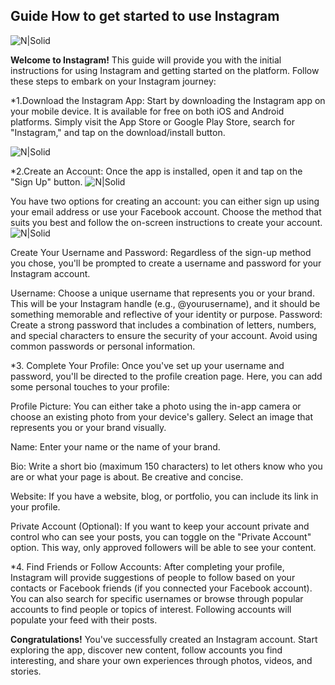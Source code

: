 ## Guide How to get started to use Instagram

![N|Solid](https://w7.pngwing.com/pngs/462/874/png-transparent-instagram-logo-icon-instagram-icon-text-logo-sticker-thumbnail.png)

**Welcome to Instagram!** 
This guide will provide you with the initial instructions for using Instagram and getting started on the platform. 
Follow these steps to embark on your Instagram journey:

*1.Download the Instagram App: 
Start by downloading the Instagram app on your mobile device. 
It is available for free on both iOS and Android platforms. 
Simply visit the App Store or Google Play Store, search for "Instagram," and tap on the download/install button.

![N|Solid](https://storage.googleapis.com/support-forums-api/attachment/thread-184309117-2424559025107935791.jpg)

*2.Create an Account: 
Once the app is installed, open it and tap on the "Sign Up" button. 
![N|Solid](https://camo.githubusercontent.com/b1d9cfb8f4e173dd141ab68e25fddf9de7c9175fae3d03271240375055e540fc/68747470733a2f2f692e696d6775722e636f6d2f655235474a6f6f2e706e67)

You have two options for creating an account: you can either sign up using your email address or use your Facebook account. 
Choose the method that suits you best and follow the on-screen instructions to create your account.
![N|Solid](https://www.oberlo.com/media/1675101180-create-new-account.jpg?fm=webp&w=1824&fit=max)

Create Your Username and Password: 
Regardless of the sign-up method you chose, you'll be prompted to create a username and password for your Instagram account.

Username: Choose a unique username that represents you or your brand. 
This will be your Instagram handle (e.g., @yourusername), and it should be something memorable and reflective of your identity or purpose.
Password: Create a strong password that includes a combination of letters, numbers, and special characters to ensure the security of your account. 
Avoid using common passwords or personal information.

*3. Complete Your Profile: Once you've set up your username and password, you'll be directed to the profile creation page. 
Here, you can add some personal touches to your profile:

Profile Picture: You can either take a photo using the in-app camera or choose an existing photo from your device's gallery. 
Select an image that represents you or your brand visually.

Name: Enter your name or the name of your brand.

Bio: Write a short bio (maximum 150 characters) to let others know who you are or what your page is about. Be creative and concise.

Website: If you have a website, blog, or portfolio, you can include its link in your profile.

Private Account (Optional): If you want to keep your account private and control who can see your posts, you can toggle on the "Private Account" option. 
This way, only approved followers will be able to see your content.


*4. Find Friends or Follow Accounts: 
After completing your profile, Instagram will provide suggestions of people to follow based on your contacts or Facebook friends (if you connected your Facebook account). 
You can also search for specific usernames or browse through popular accounts to find people or topics of interest. Following accounts will populate your feed with their posts.

**Congratulations!**
You've successfully created an Instagram account. 
Start exploring the app, discover new content, follow accounts you find interesting, and share your own experiences through photos, videos, and stories.
